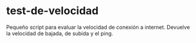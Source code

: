 # test-de-velocidad
Pequeño script para evaluar la velocidad de conexión a internet.
Devuelve la velocidad de bajada, de subida y el ping.
